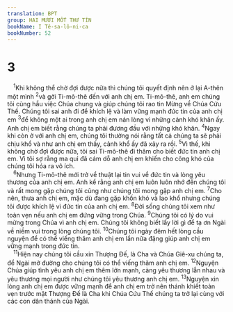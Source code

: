 ```yaml
---
translation: BPT
group: HAI MƯƠI MỐT THƯ TÍN
bookName: I Tê-sa-lô-ni-ca 
bookNumber: 52
---
```


<div class="title"><h1>3</h1></div>
<span class="verse 1te_3_1"> <sup>1</sup>Khi không thể chờ đợi được nữa thì chúng tôi quyết định nên ở lại A-thên một mình</span>
<span class="verse 1te_3_2"><sup>2</sup>và gởi Ti-mô-thê đến với anh chị em. Ti-mô-thê, anh em chúng tôi cùng hầu việc Chúa chung và giúp chúng tôi rao tin Mừng về Chúa Cứu Thế. Chúng tôi sai anh đi để khích lệ và làm vững mạnh đức tin của anh chị em</span>
<span class="verse 1te_3_3"><sup>3</sup>để không một ai trong anh chị em nản lòng vì những cảnh khó khăn ấy. Anh chị em biết rằng chúng ta phải đương đầu với những khó khăn.</span>
<span class="verse 1te_3_4"><sup>4</sup>Ngay khi còn ở với anh chị em, chúng tôi thường nói rằng tất cả chúng ta sẽ phải chịu khổ và như anh chị em thấy, cảnh khổ ấy đã xảy ra rồi.</span>
<span class="verse 1te_3_5"><sup>5</sup>Vì thế, khi không chờ đợi được nữa, tôi sai Ti-mô-thê đi thăm cho biết đức tin anh chị em. Vì tôi sợ rằng ma quỉ đã cám dỗ anh chị em khiến cho công khó của chúng tôi hóa ra vô ích.<br/></span>
<span class="verse 1te_3_6"> <sup>6</sup>Nhưng Ti-mô-thê mới trở về thuật lại tin vui về đức tin và lòng yêu thương của anh chị em. Anh kể rằng anh chị em luôn luôn nhớ đến chúng tôi và rất mong gặp chúng tôi cũng như chúng tôi mong gặp anh chị em.</span>
<span class="verse 1te_3_7"><sup>7</sup>Cho nên, thưa anh chị em, mặc dù đang gặp khốn khó và lao khổ nhưng chúng tôi được khích lệ vì đức tin của anh chị em.</span>
<span class="verse 1te_3_8"><sup>8</sup>Đời sống chúng tôi xem như toàn vẹn nếu anh chị em đứng vững trong Chúa.</span>
<span class="verse 1te_3_9"><sup>9</sup>Chúng tôi có lý do vui mừng trong Chúa vì anh chị em. Chúng tôi không biết lấy lời gì để tạ ơn Ngài về niềm vui trong lòng chúng tôi.</span>
<span class="verse 1te_3_10"><sup>10</sup>Chúng tôi ngày đêm hết lòng cầu nguyện để có thể viếng thăm anh chị em lần nữa đặng giúp anh chị em vững mạnh trong đức tin.<br/></span>
<span class="verse 1te_3_11"> <sup>11</sup>Hiện nay chúng tôi cầu xin Thượng Đế, là Cha và Chúa Giê-xu chúng ta, để Ngài mở đường cho chúng tôi có thể viếng thăm anh chị em.</span>
<span class="verse 1te_3_12"><sup>12</sup>Nguyện Chúa giúp tình yêu anh chị em thêm lớn mạnh, càng yêu thương lẫn nhau và yêu thương mọi người như chúng tôi yêu thương anh chị em.</span>
<span class="verse 1te_3_13"><sup>13</sup>Nguyện xin lòng anh chị em được vững mạnh để anh chị em trở nên thánh khiết toàn vẹn trước mặt Thượng Đế là Cha khi Chúa Cứu Thế chúng ta trở lại cùng với các con dân thánh của Ngài.<br/></span>
